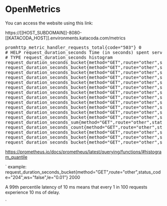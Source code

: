 # OpenMetrics 

You can access the website using this link:

https://[[HOST_SUBDOMAIN]]-8080-[[KATACODA_HOST]].environments.katacoda.com/metrics




<pre class="file">
promhttp_metric_handler_requests_total{code="503"} 0
# HELP request_duration_seconds Time (in seconds) spent serving HTTP requests.
# TYPE request_duration_seconds histogram
request_duration_seconds_bucket{method="GET",route="other",status_code="200",ws="false",le="0.005"} 0
request_duration_seconds_bucket{method="GET",route="other",status_code="200",ws="false",le="0.01"} 1
request_duration_seconds_bucket{method="GET",route="other",status_code="200",ws="false",le="0.025"} 1
request_duration_seconds_bucket{method="GET",route="other",status_code="200",ws="false",le="0.05"} 1
request_duration_seconds_bucket{method="GET",route="other",status_code="200",ws="false",le="0.1"} 1
request_duration_seconds_bucket{method="GET",route="other",status_code="200",ws="false",le="0.25"} 1
request_duration_seconds_bucket{method="GET",route="other",status_code="200",ws="false",le="0.5"} 1
request_duration_seconds_bucket{method="GET",route="other",status_code="200",ws="false",le="1"} 1
request_duration_seconds_bucket{method="GET",route="other",status_code="200",ws="false",le="2.5"} 1
request_duration_seconds_bucket{method="GET",route="other",status_code="200",ws="false",le="5"} 1
request_duration_seconds_bucket{method="GET",route="other",status_code="200",ws="false",le="10"} 1
request_duration_seconds_bucket{method="GET",route="other",status_code="200",ws="false",le="+Inf"} 1
request_duration_seconds_sum{method="GET",route="other",status_code="200",ws="false"} 0.007334103
request_duration_seconds_count{method="GET",route="other",status_code="200",ws="false"} 1
request_duration_seconds_bucket{method="GET",route="other",status_code="204",ws="false",le="0.005"} 129742
request_duration_seconds_bucket{method="GET",route="other",status_code="204",ws="false",le="0.01"} 129986
request_duration_seconds_bucket{method="GET",route="other",status_code="204",ws="false",le="0.025"} 130000
</pre>


https://prometheus.io/docs/prometheus/latest/querying/functions/#histogram_quantile


`
example:
request_duration_seconds_bucket{method="GET",route="other",status_code="204",ws="false",le="0.01"} 2000

A 99th percentile latency of 10 ms means that every 1 in 100 requests experience 10 ms of delay.

`

